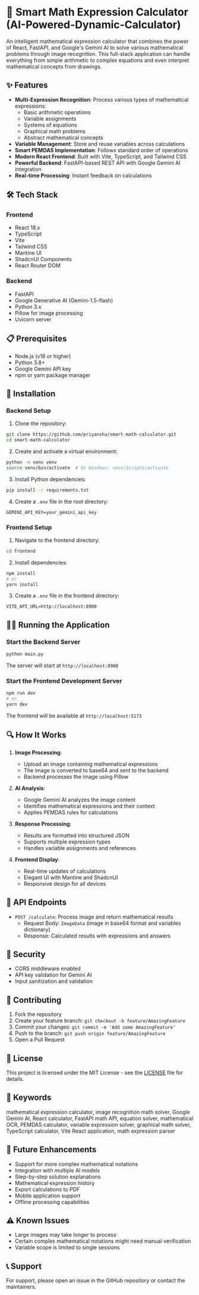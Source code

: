 
# 🧮 Smart Math Expression Calculator (AI-Powered-Dynamic-Calculator)

An intelligent mathematical expression calculator that combines the power of React, FastAPI, and Google's Gemini AI to solve various mathematical problems through image recognition. This full-stack application can handle everything from simple arithmetic to complex equations and even interpret mathematical concepts from drawings.

## ✨ Features

- **Multi-Expression Recognition**: Process various types of mathematical expressions:
  - Basic arithmetic operations
  - Variable assignments
  - Systems of equations
  - Graphical math problems
  - Abstract mathematical concepts
- **Variable Management**: Store and reuse variables across calculations
- **Smart PEMDAS Implementation**: Follows standard order of operations
- **Modern React Frontend**: Built with Vite, TypeScript, and Tailwind CSS
- **Powerful Backend**: FastAPI-based REST API with Google Gemini AI integration
- **Real-time Processing**: Instant feedback on calculations

## 🛠️ Tech Stack

### Frontend
- React 18.x
- TypeScript
- Vite
- Tailwind CSS
- Mantine UI
- ShadcnUI Components
- React Router DOM

### Backend
- FastAPI
- Google Generative AI (Gemini-1.5-flash)
- Python 3.x
- Pillow for image processing
- Uvicorn server

## 📋 Prerequisites

- Node.js (v16 or higher)
- Python 3.8+
- Google Gemini API key
- npm or yarn package manager

## 🚀 Installation

### Backend Setup

1. Clone the repository:
```bash
git clone https://github.com/priyanshu/smart-math-calculator.git
cd smart-math-calculator
```

2. Create and activate a virtual environment:
```bash
python -m venv venv
source venv/bin/activate  # On Windows: venv\Scripts\activate
```

3. Install Python dependencies:
```bash
pip install -r requirements.txt
```

4. Create a `.env` file in the root directory:
```env
GEMINI_API_KEY=your_gemini_api_key
```

### Frontend Setup

1. Navigate to the frontend directory:
```bash
cd frontend
```

2. Install dependencies:
```bash
npm install
# or
yarn install
```

3. Create a `.env` file in the frontend directory:
```env
VITE_API_URL=http://localhost:8900
```

## 🏃‍♂️ Running the Application

### Start the Backend Server
```bash
python main.py
```
The server will start at `http://localhost:8900`

### Start the Frontend Development Server
```bash
npm run dev
# or
yarn dev
```
The frontend will be available at `http://localhost:5173`

## 🔍 How It Works

1. **Image Processing**:
   - Upload an image containing mathematical expressions
   - The image is converted to base64 and sent to the backend
   - Backend processes the image using Pillow

2. **AI Analysis**:
   - Google Gemini AI analyzes the image content
   - Identifies mathematical expressions and their context
   - Applies PEMDAS rules for calculations

3. **Response Processing**:
   - Results are formatted into structured JSON
   - Supports multiple expression types
   - Handles variable assignments and references

4. **Frontend Display**:
   - Real-time updates of calculations
   - Elegant UI with Mantine and ShadcnUI
   - Responsive design for all devices

## 📝 API Endpoints

- `POST /calculate`: Process image and return mathematical results
  - Request Body: `ImageData` (image in base64 format and variables dictionary)
  - Response: Calculated results with expressions and answers

## 🔐 Security

- CORS middleware enabled
- API key validation for Gemini AI
- Input sanitization and validation

## 🤝 Contributing

1. Fork the repository
2. Create your feature branch: `git checkout -b feature/AmazingFeature`
3. Commit your changes: `git commit -m 'Add some AmazingFeature'`
4. Push to the branch: `git push origin feature/AmazingFeature`
5. Open a Pull Request

## 📄 License

This project is licensed under the MIT License - see the [LICENSE](LICENSE) file for details.

## 🌟 Keywords
mathematical expression calculator, image recognition math solver, Google Gemini AI, React calculator, FastAPI math API, equation solver, mathematical OCR, PEMDAS calculator, variable expression solver, graphical math solver, TypeScript calculator, Vite React application, math expression parser

## 🔮 Future Enhancements

- Support for more complex mathematical notations
- Integration with multiple AI models
- Step-by-step solution explanations
- Mathematical expression history
- Export calculations to PDF
- Mobile application support
- Offline processing capabilities

## ⚠️ Known Issues

- Large images may take longer to process
- Certain complex mathematical notations might need manual verification
- Variable scope is limited to single sessions

## 📞 Support

For support, please open an issue in the GitHub repository or contact the maintainers.
